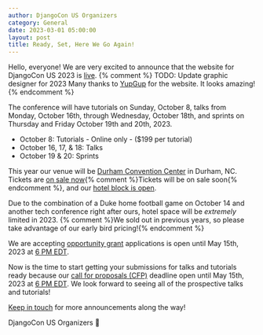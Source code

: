 ```yaml
---
author: DjangoCon US Organizers
category: General
date: 2023-03-01 05:00:00
layout: post
title: Ready, Set, Here We Go Again!
---
```


Hello, everyone!
We are very excited to announce that the website for DjangoCon US 2023 is [live](https://2024.djangocon.us).
{% comment %}
TODO: Update graphic designer for 2023
Many thanks to [YupGup](http://yupgup.com/) for the website.
It looks amazing!
{% endcomment %}

The conference will have tutorials on Sunday, October 8, talks from Monday, October 16th, through Wednesday, October 18th, and sprints on Thursday and Friday October 19th and 20th, 2023.

- October 8: Tutorials - Online only - ($199 per tutorial)
- October 16, 17, &amp; 18: Talks
- October 19 &amp; 20: Sprints

This year our venue will be [Durham Convention Center](https://2024.djangocon.us/venue/) in Durham, NC.
Tickets are [on sale now](https://ti.to/defna/djangocon-us-2023){% comment %}Tickets will be on sale soon{% endcomment %}, and our [hotel block is open](https://www.marriott.com/events/start.mi?id=1674740649947&key=GRP).

Due to the combination of a Duke home football game on October 14 and another tech conference right after ours, hotel space will be *extremely* limited in 2023.
{% comment %}We sold out in previous years, so please take advantage of our early bird pricing!{% endcomment %}

We are accepting [opportunity grant](https://2024.djangocon.us/opportunity-grants/) applications is open until May 15th, 2023 at [6 PM EDT](https://time.is/0600PM_15_May_2023_in_Durham,_United_States?DjangoCon_US_CFP_Closes).

Now is the time to start getting your submissions for talks and tutorials ready because our [call for proposals (CFP)](https://2024.djangocon.us/speaking/) deadline open until May 15th, 2023 at [6 PM EDT](https://time.is/0600PM_15_May_2023_in_Durham,_United_States?DjangoCon_US_CFP_Closes).
We look forward to seeing all of the prospective talks and tutorials!

[Keep in touch](https://twitter.com/djangocon) for more announcements along the way!

DjangoCon US Organizers :ox:
